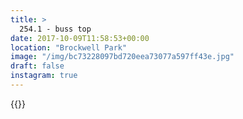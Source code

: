 ```yaml
---
title: >
  254.1 - buss top
date: 2017-10-09T11:58:53+00:00
location: "Brockwell Park"
image: "/img/bc73228097bd720eea73077a597ff43e.jpg"
draft: false
instagram: true
---
```


{{<photo src="/img/bc73228097bd720eea73077a597ff43e.jpg">}}
